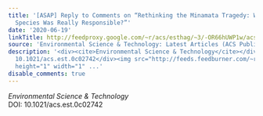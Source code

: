```yaml
---
title: '[ASAP] Reply to Comments on “Rethinking the Minamata Tragedy: What Mercury
  Species Was Really Responsible?”'
date: '2020-06-19'
linkTitle: http://feedproxy.google.com/~r/acs/esthag/~3/-OR66hUWP1w/acs.est.0c02742
source: 'Environmental Science & Technology: Latest Articles (ACS Publications)'
description: '<div><cite>Environmental Science & Technology</cite></div><div>DOI:
  10.1021/acs.est.0c02742</div><img src="http://feeds.feedburner.com/~r/acs/esthag/~4/-OR66hUWP1w"
  height="1" width="1" ...'
disable_comments: true
---
```

<div><cite>Environmental Science & Technology</cite></div><div>DOI: 10.1021/acs.est.0c02742</div><img src="http://feeds.feedburner.com/~r/acs/esthag/~4/-OR66hUWP1w" height="1" width="1" ...